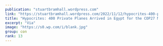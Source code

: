 ```yaml
---
publication: "stuartbramhall.wordpress.com"
link: "https://stuartbramhall.wordpress.com/2022/11/12/hypocrites-400-private-planes-arrived-in-egypt-for-the-cop27-meaningless-elite-orgy/"
title: "Hypocrites: 400 Private Planes Arrived in Egypt for the COP27 Meaningless Elite Orgy"
excerpt: "Via"
image: "https://s0.wp.com/i/blank.jpg"
group: con
rank: 13
---
```

